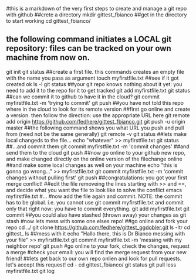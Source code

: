 #this is a markdown of the very first steps to create and manage a git repo with github
##crete a directory
mkdir gittest_fbianco
##get in the directory to start working
cd gittest_fbianco/
## the following command initiates a LOCAL git repository: files can be tracked on your own machine from now on.
git init
git status
##create a first file. this commands creates an empty file with the name you pass as argument
touch myfirstfile.txt
##see if it got created ok
ls -l
git status
##your git repo knows nothing about it yet: you need to add it to the repo for it to get tracked
git add myfirstfile.txt 
git status
##can we commit it to github to have it in the cloud?
git commit myfirstfile.txt -m 'trying to commit'
git push
##you have not told this repo where in the cloud to look for its remote version
##first go online and create a version. then follow the direction: use the appropriate URL here
git remote add origin  https://github.com/fedhere/gittest_fbianco.git
git push -u origin master 
##the following command shows you what URL you push and pull from (need not be the same generally)
git remote -v 
git status
##lets make local changeds to the file...
echo "whatever" >> myfirstfile.txt 
git status
##...and commit them
git commit myfirstfile.txt -m 'commit changes'
##and send them to the cloud
git push 
##now go online to your github new repo, and make changed directly on the online version of the filechange online
##and make some local changes as well on your machine
echo  "this is gonna go wrong..." >> myfirstfile.txt 
git commit myfirstfile.txt -m 'commit changes without pulling first'
git push
##congratulations: you got your first merge conflict!
##edit the file removeing the lines starting with >> and ==, and decide what you want the file to look like to solve the conflict
emacs myfirstfile.txt 
#...
#now add the file again and commit. NOTE: the commit has to be global. i.e. you cannot use git commit myfirstfile.txt and commit only that right now: you have to commit everything.
git add myfirstfile.txt 
git commit 
##you could also have stashed (thrown away) your changes as git stash
#now lets mess with some one elses repo!
##go online and fork your repo
cd ../
git clone https://github.com/fedhere/gittest_ggdobler.git
ls -ltr
cd gittest_<the neighour on your left>
ls
##mess with it
echo "Hallo there, this is Dr Bianco messing with your file" >> myfirstfile.txt 
git commit myfirstfile.txt  -m 'messing with my neighbor repo'
git push
#go online to your fork, check the changes, request a merge
#check your email: you will find the merge request from your new friend!
##lets get back to our own repo onlien and look for pull requests. let's accept this request!
cd -
cd gittest_fbianco/
git status
git pull
less myfirstfile.txt 
git log
